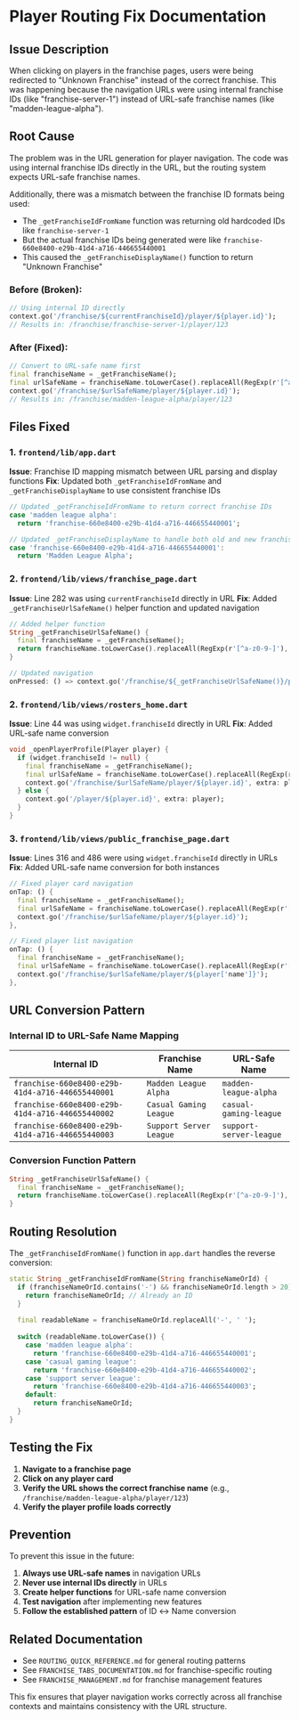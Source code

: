 # Player Routing Fix Documentation

## Issue Description

When clicking on players in the franchise pages, users were being redirected to "Unknown Franchise" instead of the correct franchise. This was happening because the navigation URLs were using internal franchise IDs (like "franchise-server-1") instead of URL-safe franchise names (like "madden-league-alpha").

## Root Cause

The problem was in the URL generation for player navigation. The code was using internal franchise IDs directly in the URL, but the routing system expects URL-safe franchise names.

Additionally, there was a mismatch between the franchise ID formats being used:
- The `_getFranchiseIdFromName` function was returning old hardcoded IDs like `franchise-server-1`
- But the actual franchise IDs being generated were like `franchise-660e8400-e29b-41d4-a716-446655440001`
- This caused the `_getFranchiseDisplayName()` function to return "Unknown Franchise"

### Before (Broken):
```dart
// Using internal ID directly
context.go('/franchise/${currentFranchiseId}/player/${player.id}');
// Results in: /franchise/franchise-server-1/player/123
```

### After (Fixed):
```dart
// Convert to URL-safe name first
final franchiseName = _getFranchiseName();
final urlSafeName = franchiseName.toLowerCase().replaceAll(RegExp(r'[^a-z0-9-]'), '-');
context.go('/franchise/$urlSafeName/player/${player.id}');
// Results in: /franchise/madden-league-alpha/player/123
```

## Files Fixed

### 1. `frontend/lib/app.dart`
**Issue**: Franchise ID mapping mismatch between URL parsing and display functions
**Fix**: Updated both `_getFranchiseIdFromName` and `_getFranchiseDisplayName` to use consistent franchise IDs

```dart
// Updated _getFranchiseIdFromName to return correct franchise IDs
case 'madden league alpha':
  return 'franchise-660e8400-e29b-41d4-a716-446655440001';

// Updated _getFranchiseDisplayName to handle both old and new franchise ID formats
case 'franchise-660e8400-e29b-41d4-a716-446655440001':
  return 'Madden League Alpha';
```

### 2. `frontend/lib/views/franchise_page.dart`
**Issue**: Line 282 was using `currentFranchiseId` directly in URL
**Fix**: Added `_getFranchiseUrlSafeName()` helper function and updated navigation

```dart
// Added helper function
String _getFranchiseUrlSafeName() {
  final franchiseName = _getFranchiseName();
  return franchiseName.toLowerCase().replaceAll(RegExp(r'[^a-z0-9-]'), '-');
}

// Updated navigation
onPressed: () => context.go('/franchise/${_getFranchiseUrlSafeName()}/player/${player.id}'),
```

### 2. `frontend/lib/views/rosters_home.dart`
**Issue**: Line 44 was using `widget.franchiseId` directly in URL
**Fix**: Added URL-safe name conversion

```dart
void _openPlayerProfile(Player player) {
  if (widget.franchiseId != null) {
    final franchiseName = _getFranchiseName();
    final urlSafeName = franchiseName.toLowerCase().replaceAll(RegExp(r'[^a-z0-9-]'), '-');
    context.go('/franchise/$urlSafeName/player/${player.id}', extra: player);
  } else {
    context.go('/player/${player.id}', extra: player);
  }
}
```

### 3. `frontend/lib/views/public_franchise_page.dart`
**Issue**: Lines 316 and 486 were using `widget.franchiseId` directly in URLs
**Fix**: Added URL-safe name conversion for both instances

```dart
// Fixed player card navigation
onTap: () {
  final franchiseName = _getFranchiseName();
  final urlSafeName = franchiseName.toLowerCase().replaceAll(RegExp(r'[^a-z0-9-]'), '-');
  context.go('/franchise/$urlSafeName/player/${player.id}');
},

// Fixed player list navigation
onTap: () {
  final franchiseName = _getFranchiseName();
  final urlSafeName = franchiseName.toLowerCase().replaceAll(RegExp(r'[^a-z0-9-]'), '-');
  context.go('/franchise/$urlSafeName/player/${player['name']}');
},
```

## URL Conversion Pattern

### Internal ID to URL-Safe Name Mapping

| Internal ID | Franchise Name | URL-Safe Name |
|-------------|----------------|---------------|
| `franchise-660e8400-e29b-41d4-a716-446655440001` | `Madden League Alpha` | `madden-league-alpha` |
| `franchise-660e8400-e29b-41d4-a716-446655440002` | `Casual Gaming League` | `casual-gaming-league` |
| `franchise-660e8400-e29b-41d4-a716-446655440003` | `Support Server League` | `support-server-league` |

### Conversion Function Pattern

```dart
String _getFranchiseUrlSafeName() {
  final franchiseName = _getFranchiseName();
  return franchiseName.toLowerCase().replaceAll(RegExp(r'[^a-z0-9-]'), '-');
}
```

## Routing Resolution

The `_getFranchiseIdFromName()` function in `app.dart` handles the reverse conversion:

```dart
static String _getFranchiseIdFromName(String franchiseNameOrId) {
  if (franchiseNameOrId.contains('-') && franchiseNameOrId.length > 20) {
    return franchiseNameOrId; // Already an ID
  }
  
  final readableName = franchiseNameOrId.replaceAll('-', ' ');
  
  switch (readableName.toLowerCase()) {
    case 'madden league alpha':
      return 'franchise-660e8400-e29b-41d4-a716-446655440001';
    case 'casual gaming league':
      return 'franchise-660e8400-e29b-41d4-a716-446655440002';
    case 'support server league':
      return 'franchise-660e8400-e29b-41d4-a716-446655440003';
    default:
      return franchiseNameOrId;
  }
}
```

## Testing the Fix

1. **Navigate to a franchise page**
2. **Click on any player card**
3. **Verify the URL shows the correct franchise name** (e.g., `/franchise/madden-league-alpha/player/123`)
4. **Verify the player profile loads correctly**

## Prevention

To prevent this issue in the future:

1. **Always use URL-safe names** in navigation URLs
2. **Never use internal IDs directly** in URLs
3. **Create helper functions** for URL-safe name conversion
4. **Test navigation** after implementing new features
5. **Follow the established pattern** of ID ↔ Name conversion

## Related Documentation

- See `ROUTING_QUICK_REFERENCE.md` for general routing patterns
- See `FRANCHISE_TABS_DOCUMENTATION.md` for franchise-specific routing
- See `FRANCHISE_MANAGEMENT.md` for franchise management features

This fix ensures that player navigation works correctly across all franchise contexts and maintains consistency with the URL structure.
